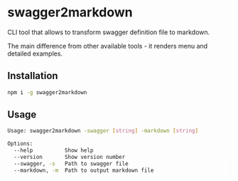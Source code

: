 # swagger2markdown

CLI tool that allows to transform swagger definition file to markdown.

The main difference from other available tools - it renders menu and detailed examples.

## Installation

```sh
npm i -g swagger2markdown
```

## Usage

```sh
Usage: swagger2markdown -swagger [string] -markdown [string]

Options:
  --help          Show help                                            [boolean]
  --version       Show version number                                  [boolean]
  --swagger, -s   Path to swagger file                                [required]
  --markdown, -m  Path to output markdown file                        [required]
```
